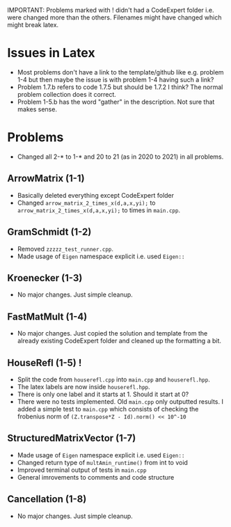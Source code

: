 IMPORTANT: Problems marked with ! didn't had a CodeExpert folder i.e. were
changed more than the others. Filenames might have changed which might break
latex.

# Issues in Latex
- Most problems don't have a link to the template/github like e.g. problem
  1-4 but then maybe the issue is with problem 1-4 having such a link?
- Problem 1.7.b refers to code 1.7.5 but should be 1.7.2 I think? The normal
  problem collection does it correct.
- Problem 1-5.b has the word "gather" in the description. Not sure that makes
  sense.

# Problems
- Changed all 2-* to 1-* and 20 to 21 (as in 2020 to 2021) in all problems.

## ArrowMatrix (1-1)
- Basically deleted everything except CodeExpert folder
- Changed `arrow_matrix_2_times_x(d,a,x,yi);` to 
  `arrow_matrix_2_times_x(d,a,x,yi);` to times in `main.cpp`.

## GramSchmidt (1-2)
- Removed `zzzzz_test_runner.cpp`.
- Made usage of `Eigen` namespace explicit i.e. used `Eigen::`

## Kroenecker (1-3)
- No major changes. Just simple cleanup.

## FastMatMult (1-4)
- No major changes. Just copied the solution and template from the already
  existing CodeExpert folder and cleaned up the formatting a bit.

## HouseRefl (1-5) !
- Split the code from `houserefl.cpp` into `main.cpp` and `houserefl.hpp`.
- The latex labels are now inside `houserefl.hpp`.
- There is only one label and it starts at 1. Should it start at 0?
- There were no tests implemented. Old `main.cpp` only outputted results. I
  added a simple test to `main.cpp` which consists of checking the frobenius
  norm of `(Z.transpose*Z - Id).norm() << 10^-10`

## StructuredMatrixVector (1-7)
- Made usage of `Eigen` namespace explicit i.e. used `Eigen::`
- Changed return type of `multAmin_runtime()` from int to void
- Improved terminal output of tests in `main.cpp`
- General imrovements to comments and code structure

## Cancellation (1-8)
- No major changes. Just simple cleanup.
